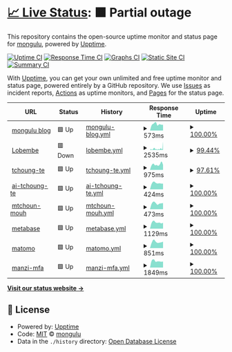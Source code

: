 # [📈 Live Status](https://mongulu-cm.github.io/Monitor_Mongulu): <!--live status--> **🟧 Partial outage**

This repository contains the open-source uptime monitor and status page for [mongulu](https://mongulu.cm), powered by [Upptime](https://github.com/upptime/upptime).

[![Uptime CI](https://github.com/mongulu-cm/Monitor_Mongulu/workflows/Uptime%20CI/badge.svg)](https://github.com/mongulu-cm/Monitor_Mongulu/actions?query=workflow%3A%22Uptime+CI%22)
[![Response Time CI](https://github.com/mongulu-cm/Monitor_Mongulu/workflows/Response%20Time%20CI/badge.svg)](https://github.com/mongulu-cm/Monitor_Mongulu/actions?query=workflow%3A%22Response+Time+CI%22)
[![Graphs CI](https://github.com/mongulu-cm/Monitor_Mongulu/workflows/Graphs%20CI/badge.svg)](https://github.com/mongulu-cm/Monitor_Mongulu/actions?query=workflow%3A%22Graphs+CI%22)
[![Static Site CI](https://github.com/mongulu-cm/Monitor_Mongulu/workflows/Static%20Site%20CI/badge.svg)](https://github.com/mongulu-cm/Monitor_Mongulu/actions?query=workflow%3A%22Static+Site+CI%22)
[![Summary CI](https://github.com/mongulu-cm/Monitor_Mongulu/workflows/Summary%20CI/badge.svg)](https://github.com/mongulu-cm/Monitor_Mongulu/actions?query=workflow%3A%22Summary+CI%22)

With [Upptime](https://upptime.js.org), you can get your own unlimited and free uptime monitor and status page, powered entirely by a GitHub repository. We use [Issues](https://github.com/mongulu-cm/Monitor_Mongulu/issues) as incident reports, [Actions](https://github.com/mongulu-cm/Monitor_Mongulu/actions) as uptime monitors, and [Pages](https://mongulu-cm.github.io/Monitor_Mongulu) for the status page.

<!--start: status pages-->
<!-- This summary is generated by Upptime (https://github.com/upptime/upptime) -->
<!-- Do not edit this manually, your changes will be overwritten -->
<!-- prettier-ignore -->
| URL | Status | History | Response Time | Uptime |
| --- | ------ | ------- | ------------- | ------ |
| <img alt="" src="https://icons.duckduckgo.com/ip3/blog.mongulu.cm.ico" height="13"> [mongulu blog](https://blog.mongulu.cm) | 🟩 Up | [mongulu-blog.yml](https://github.com/mongulu-cm/uptime/commits/HEAD/history/mongulu-blog.yml) | <details><summary><img alt="Response time graph" src="./graphs/mongulu-blog/response-time-week.png" height="20"> 573ms</summary><br><a href="https://mongulu-cm.github.io/uptime/history/mongulu-blog"><img alt="Response time 723" src="https://img.shields.io/endpoint?url=https%3A%2F%2Fraw.githubusercontent.com%2Fmongulu-cm%2Fuptime%2FHEAD%2Fapi%2Fmongulu-blog%2Fresponse-time.json"></a><br><a href="https://mongulu-cm.github.io/uptime/history/mongulu-blog"><img alt="24-hour response time 521" src="https://img.shields.io/endpoint?url=https%3A%2F%2Fraw.githubusercontent.com%2Fmongulu-cm%2Fuptime%2FHEAD%2Fapi%2Fmongulu-blog%2Fresponse-time-day.json"></a><br><a href="https://mongulu-cm.github.io/uptime/history/mongulu-blog"><img alt="7-day response time 573" src="https://img.shields.io/endpoint?url=https%3A%2F%2Fraw.githubusercontent.com%2Fmongulu-cm%2Fuptime%2FHEAD%2Fapi%2Fmongulu-blog%2Fresponse-time-week.json"></a><br><a href="https://mongulu-cm.github.io/uptime/history/mongulu-blog"><img alt="30-day response time 606" src="https://img.shields.io/endpoint?url=https%3A%2F%2Fraw.githubusercontent.com%2Fmongulu-cm%2Fuptime%2FHEAD%2Fapi%2Fmongulu-blog%2Fresponse-time-month.json"></a><br><a href="https://mongulu-cm.github.io/uptime/history/mongulu-blog"><img alt="1-year response time 693" src="https://img.shields.io/endpoint?url=https%3A%2F%2Fraw.githubusercontent.com%2Fmongulu-cm%2Fuptime%2FHEAD%2Fapi%2Fmongulu-blog%2Fresponse-time-year.json"></a></details> | <details><summary><a href="https://mongulu-cm.github.io/uptime/history/mongulu-blog">100.00%</a></summary><a href="https://mongulu-cm.github.io/uptime/history/mongulu-blog"><img alt="All-time uptime 99.94%" src="https://img.shields.io/endpoint?url=https%3A%2F%2Fraw.githubusercontent.com%2Fmongulu-cm%2Fuptime%2FHEAD%2Fapi%2Fmongulu-blog%2Fuptime.json"></a><br><a href="https://mongulu-cm.github.io/uptime/history/mongulu-blog"><img alt="24-hour uptime 100.00%" src="https://img.shields.io/endpoint?url=https%3A%2F%2Fraw.githubusercontent.com%2Fmongulu-cm%2Fuptime%2FHEAD%2Fapi%2Fmongulu-blog%2Fuptime-day.json"></a><br><a href="https://mongulu-cm.github.io/uptime/history/mongulu-blog"><img alt="7-day uptime 100.00%" src="https://img.shields.io/endpoint?url=https%3A%2F%2Fraw.githubusercontent.com%2Fmongulu-cm%2Fuptime%2FHEAD%2Fapi%2Fmongulu-blog%2Fuptime-week.json"></a><br><a href="https://mongulu-cm.github.io/uptime/history/mongulu-blog"><img alt="30-day uptime 100.00%" src="https://img.shields.io/endpoint?url=https%3A%2F%2Fraw.githubusercontent.com%2Fmongulu-cm%2Fuptime%2FHEAD%2Fapi%2Fmongulu-blog%2Fuptime-month.json"></a><br><a href="https://mongulu-cm.github.io/uptime/history/mongulu-blog"><img alt="1-year uptime 100.00%" src="https://img.shields.io/endpoint?url=https%3A%2F%2Fraw.githubusercontent.com%2Fmongulu-cm%2Fuptime%2FHEAD%2Fapi%2Fmongulu-blog%2Fuptime-year.json"></a></details>
| <img alt="" src="https://icons.duckduckgo.com/ip3/lobembe.mongulu.cm.ico" height="13"> [Lobembe](https://lobembe.mongulu.cm) | 🟥 Down | [lobembe.yml](https://github.com/mongulu-cm/uptime/commits/HEAD/history/lobembe.yml) | <details><summary><img alt="Response time graph" src="./graphs/lobembe/response-time-week.png" height="20"> 2535ms</summary><br><a href="https://mongulu-cm.github.io/uptime/history/lobembe"><img alt="Response time 4322" src="https://img.shields.io/endpoint?url=https%3A%2F%2Fraw.githubusercontent.com%2Fmongulu-cm%2Fuptime%2FHEAD%2Fapi%2Flobembe%2Fresponse-time.json"></a><br><a href="https://mongulu-cm.github.io/uptime/history/lobembe"><img alt="24-hour response time 8411" src="https://img.shields.io/endpoint?url=https%3A%2F%2Fraw.githubusercontent.com%2Fmongulu-cm%2Fuptime%2FHEAD%2Fapi%2Flobembe%2Fresponse-time-day.json"></a><br><a href="https://mongulu-cm.github.io/uptime/history/lobembe"><img alt="7-day response time 2535" src="https://img.shields.io/endpoint?url=https%3A%2F%2Fraw.githubusercontent.com%2Fmongulu-cm%2Fuptime%2FHEAD%2Fapi%2Flobembe%2Fresponse-time-week.json"></a><br><a href="https://mongulu-cm.github.io/uptime/history/lobembe"><img alt="30-day response time 4320" src="https://img.shields.io/endpoint?url=https%3A%2F%2Fraw.githubusercontent.com%2Fmongulu-cm%2Fuptime%2FHEAD%2Fapi%2Flobembe%2Fresponse-time-month.json"></a><br><a href="https://mongulu-cm.github.io/uptime/history/lobembe"><img alt="1-year response time 4223" src="https://img.shields.io/endpoint?url=https%3A%2F%2Fraw.githubusercontent.com%2Fmongulu-cm%2Fuptime%2FHEAD%2Fapi%2Flobembe%2Fresponse-time-year.json"></a></details> | <details><summary><a href="https://mongulu-cm.github.io/uptime/history/lobembe">99.44%</a></summary><a href="https://mongulu-cm.github.io/uptime/history/lobembe"><img alt="All-time uptime 98.85%" src="https://img.shields.io/endpoint?url=https%3A%2F%2Fraw.githubusercontent.com%2Fmongulu-cm%2Fuptime%2FHEAD%2Fapi%2Flobembe%2Fuptime.json"></a><br><a href="https://mongulu-cm.github.io/uptime/history/lobembe"><img alt="24-hour uptime 98.70%" src="https://img.shields.io/endpoint?url=https%3A%2F%2Fraw.githubusercontent.com%2Fmongulu-cm%2Fuptime%2FHEAD%2Fapi%2Flobembe%2Fuptime-day.json"></a><br><a href="https://mongulu-cm.github.io/uptime/history/lobembe"><img alt="7-day uptime 99.44%" src="https://img.shields.io/endpoint?url=https%3A%2F%2Fraw.githubusercontent.com%2Fmongulu-cm%2Fuptime%2FHEAD%2Fapi%2Flobembe%2Fuptime-week.json"></a><br><a href="https://mongulu-cm.github.io/uptime/history/lobembe"><img alt="30-day uptime 99.49%" src="https://img.shields.io/endpoint?url=https%3A%2F%2Fraw.githubusercontent.com%2Fmongulu-cm%2Fuptime%2FHEAD%2Fapi%2Flobembe%2Fuptime-month.json"></a><br><a href="https://mongulu-cm.github.io/uptime/history/lobembe"><img alt="1-year uptime 98.09%" src="https://img.shields.io/endpoint?url=https%3A%2F%2Fraw.githubusercontent.com%2Fmongulu-cm%2Fuptime%2FHEAD%2Fapi%2Flobembe%2Fuptime-year.json"></a></details>
| <img alt="" src="https://icons.duckduckgo.com/ip3/tchoung-te.mongulu.cm.ico" height="13"> [tchoung-te](https://tchoung-te.mongulu.cm) | 🟩 Up | [tchoung-te.yml](https://github.com/mongulu-cm/uptime/commits/HEAD/history/tchoung-te.yml) | <details><summary><img alt="Response time graph" src="./graphs/tchoung-te/response-time-week.png" height="20"> 975ms</summary><br><a href="https://mongulu-cm.github.io/uptime/history/tchoung-te"><img alt="Response time 1041" src="https://img.shields.io/endpoint?url=https%3A%2F%2Fraw.githubusercontent.com%2Fmongulu-cm%2Fuptime%2FHEAD%2Fapi%2Ftchoung-te%2Fresponse-time.json"></a><br><a href="https://mongulu-cm.github.io/uptime/history/tchoung-te"><img alt="24-hour response time 900" src="https://img.shields.io/endpoint?url=https%3A%2F%2Fraw.githubusercontent.com%2Fmongulu-cm%2Fuptime%2FHEAD%2Fapi%2Ftchoung-te%2Fresponse-time-day.json"></a><br><a href="https://mongulu-cm.github.io/uptime/history/tchoung-te"><img alt="7-day response time 975" src="https://img.shields.io/endpoint?url=https%3A%2F%2Fraw.githubusercontent.com%2Fmongulu-cm%2Fuptime%2FHEAD%2Fapi%2Ftchoung-te%2Fresponse-time-week.json"></a><br><a href="https://mongulu-cm.github.io/uptime/history/tchoung-te"><img alt="30-day response time 1150" src="https://img.shields.io/endpoint?url=https%3A%2F%2Fraw.githubusercontent.com%2Fmongulu-cm%2Fuptime%2FHEAD%2Fapi%2Ftchoung-te%2Fresponse-time-month.json"></a><br><a href="https://mongulu-cm.github.io/uptime/history/tchoung-te"><img alt="1-year response time 1021" src="https://img.shields.io/endpoint?url=https%3A%2F%2Fraw.githubusercontent.com%2Fmongulu-cm%2Fuptime%2FHEAD%2Fapi%2Ftchoung-te%2Fresponse-time-year.json"></a></details> | <details><summary><a href="https://mongulu-cm.github.io/uptime/history/tchoung-te">97.61%</a></summary><a href="https://mongulu-cm.github.io/uptime/history/tchoung-te"><img alt="All-time uptime 99.37%" src="https://img.shields.io/endpoint?url=https%3A%2F%2Fraw.githubusercontent.com%2Fmongulu-cm%2Fuptime%2FHEAD%2Fapi%2Ftchoung-te%2Fuptime.json"></a><br><a href="https://mongulu-cm.github.io/uptime/history/tchoung-te"><img alt="24-hour uptime 100.00%" src="https://img.shields.io/endpoint?url=https%3A%2F%2Fraw.githubusercontent.com%2Fmongulu-cm%2Fuptime%2FHEAD%2Fapi%2Ftchoung-te%2Fuptime-day.json"></a><br><a href="https://mongulu-cm.github.io/uptime/history/tchoung-te"><img alt="7-day uptime 97.61%" src="https://img.shields.io/endpoint?url=https%3A%2F%2Fraw.githubusercontent.com%2Fmongulu-cm%2Fuptime%2FHEAD%2Fapi%2Ftchoung-te%2Fuptime-week.json"></a><br><a href="https://mongulu-cm.github.io/uptime/history/tchoung-te"><img alt="30-day uptime 99.45%" src="https://img.shields.io/endpoint?url=https%3A%2F%2Fraw.githubusercontent.com%2Fmongulu-cm%2Fuptime%2FHEAD%2Fapi%2Ftchoung-te%2Fuptime-month.json"></a><br><a href="https://mongulu-cm.github.io/uptime/history/tchoung-te"><img alt="1-year uptime 99.54%" src="https://img.shields.io/endpoint?url=https%3A%2F%2Fraw.githubusercontent.com%2Fmongulu-cm%2Fuptime%2FHEAD%2Fapi%2Ftchoung-te%2Fuptime-year.json"></a></details>
| <img alt="" src="https://icons.duckduckgo.com/ip3/ai.mongulu.cm.ico" height="13"> [ai-tchoung-te](https://ai.mongulu.cm) | 🟩 Up | [ai-tchoung-te.yml](https://github.com/mongulu-cm/uptime/commits/HEAD/history/ai-tchoung-te.yml) | <details><summary><img alt="Response time graph" src="./graphs/ai-tchoung-te/response-time-week.png" height="20"> 424ms</summary><br><a href="https://mongulu-cm.github.io/uptime/history/ai-tchoung-te"><img alt="Response time 452" src="https://img.shields.io/endpoint?url=https%3A%2F%2Fraw.githubusercontent.com%2Fmongulu-cm%2Fuptime%2FHEAD%2Fapi%2Fai-tchoung-te%2Fresponse-time.json"></a><br><a href="https://mongulu-cm.github.io/uptime/history/ai-tchoung-te"><img alt="24-hour response time 387" src="https://img.shields.io/endpoint?url=https%3A%2F%2Fraw.githubusercontent.com%2Fmongulu-cm%2Fuptime%2FHEAD%2Fapi%2Fai-tchoung-te%2Fresponse-time-day.json"></a><br><a href="https://mongulu-cm.github.io/uptime/history/ai-tchoung-te"><img alt="7-day response time 424" src="https://img.shields.io/endpoint?url=https%3A%2F%2Fraw.githubusercontent.com%2Fmongulu-cm%2Fuptime%2FHEAD%2Fapi%2Fai-tchoung-te%2Fresponse-time-week.json"></a><br><a href="https://mongulu-cm.github.io/uptime/history/ai-tchoung-te"><img alt="30-day response time 448" src="https://img.shields.io/endpoint?url=https%3A%2F%2Fraw.githubusercontent.com%2Fmongulu-cm%2Fuptime%2FHEAD%2Fapi%2Fai-tchoung-te%2Fresponse-time-month.json"></a><br><a href="https://mongulu-cm.github.io/uptime/history/ai-tchoung-te"><img alt="1-year response time 452" src="https://img.shields.io/endpoint?url=https%3A%2F%2Fraw.githubusercontent.com%2Fmongulu-cm%2Fuptime%2FHEAD%2Fapi%2Fai-tchoung-te%2Fresponse-time-year.json"></a></details> | <details><summary><a href="https://mongulu-cm.github.io/uptime/history/ai-tchoung-te">100.00%</a></summary><a href="https://mongulu-cm.github.io/uptime/history/ai-tchoung-te"><img alt="All-time uptime 100.00%" src="https://img.shields.io/endpoint?url=https%3A%2F%2Fraw.githubusercontent.com%2Fmongulu-cm%2Fuptime%2FHEAD%2Fapi%2Fai-tchoung-te%2Fuptime.json"></a><br><a href="https://mongulu-cm.github.io/uptime/history/ai-tchoung-te"><img alt="24-hour uptime 100.00%" src="https://img.shields.io/endpoint?url=https%3A%2F%2Fraw.githubusercontent.com%2Fmongulu-cm%2Fuptime%2FHEAD%2Fapi%2Fai-tchoung-te%2Fuptime-day.json"></a><br><a href="https://mongulu-cm.github.io/uptime/history/ai-tchoung-te"><img alt="7-day uptime 100.00%" src="https://img.shields.io/endpoint?url=https%3A%2F%2Fraw.githubusercontent.com%2Fmongulu-cm%2Fuptime%2FHEAD%2Fapi%2Fai-tchoung-te%2Fuptime-week.json"></a><br><a href="https://mongulu-cm.github.io/uptime/history/ai-tchoung-te"><img alt="30-day uptime 100.00%" src="https://img.shields.io/endpoint?url=https%3A%2F%2Fraw.githubusercontent.com%2Fmongulu-cm%2Fuptime%2FHEAD%2Fapi%2Fai-tchoung-te%2Fuptime-month.json"></a><br><a href="https://mongulu-cm.github.io/uptime/history/ai-tchoung-te"><img alt="1-year uptime 100.00%" src="https://img.shields.io/endpoint?url=https%3A%2F%2Fraw.githubusercontent.com%2Fmongulu-cm%2Fuptime%2FHEAD%2Fapi%2Fai-tchoung-te%2Fuptime-year.json"></a></details>
| <img alt="" src="https://icons.duckduckgo.com/ip3/mtchoun-mouh.mongulu.cm.ico" height="13"> [mtchoun-mouh](https://mtchoun-mouh.mongulu.cm) | 🟩 Up | [mtchoun-mouh.yml](https://github.com/mongulu-cm/uptime/commits/HEAD/history/mtchoun-mouh.yml) | <details><summary><img alt="Response time graph" src="./graphs/mtchoun-mouh/response-time-week.png" height="20"> 473ms</summary><br><a href="https://mongulu-cm.github.io/uptime/history/mtchoun-mouh"><img alt="Response time 565" src="https://img.shields.io/endpoint?url=https%3A%2F%2Fraw.githubusercontent.com%2Fmongulu-cm%2Fuptime%2FHEAD%2Fapi%2Fmtchoun-mouh%2Fresponse-time.json"></a><br><a href="https://mongulu-cm.github.io/uptime/history/mtchoun-mouh"><img alt="24-hour response time 487" src="https://img.shields.io/endpoint?url=https%3A%2F%2Fraw.githubusercontent.com%2Fmongulu-cm%2Fuptime%2FHEAD%2Fapi%2Fmtchoun-mouh%2Fresponse-time-day.json"></a><br><a href="https://mongulu-cm.github.io/uptime/history/mtchoun-mouh"><img alt="7-day response time 473" src="https://img.shields.io/endpoint?url=https%3A%2F%2Fraw.githubusercontent.com%2Fmongulu-cm%2Fuptime%2FHEAD%2Fapi%2Fmtchoun-mouh%2Fresponse-time-week.json"></a><br><a href="https://mongulu-cm.github.io/uptime/history/mtchoun-mouh"><img alt="30-day response time 504" src="https://img.shields.io/endpoint?url=https%3A%2F%2Fraw.githubusercontent.com%2Fmongulu-cm%2Fuptime%2FHEAD%2Fapi%2Fmtchoun-mouh%2Fresponse-time-month.json"></a><br><a href="https://mongulu-cm.github.io/uptime/history/mtchoun-mouh"><img alt="1-year response time 564" src="https://img.shields.io/endpoint?url=https%3A%2F%2Fraw.githubusercontent.com%2Fmongulu-cm%2Fuptime%2FHEAD%2Fapi%2Fmtchoun-mouh%2Fresponse-time-year.json"></a></details> | <details><summary><a href="https://mongulu-cm.github.io/uptime/history/mtchoun-mouh">100.00%</a></summary><a href="https://mongulu-cm.github.io/uptime/history/mtchoun-mouh"><img alt="All-time uptime 99.94%" src="https://img.shields.io/endpoint?url=https%3A%2F%2Fraw.githubusercontent.com%2Fmongulu-cm%2Fuptime%2FHEAD%2Fapi%2Fmtchoun-mouh%2Fuptime.json"></a><br><a href="https://mongulu-cm.github.io/uptime/history/mtchoun-mouh"><img alt="24-hour uptime 100.00%" src="https://img.shields.io/endpoint?url=https%3A%2F%2Fraw.githubusercontent.com%2Fmongulu-cm%2Fuptime%2FHEAD%2Fapi%2Fmtchoun-mouh%2Fuptime-day.json"></a><br><a href="https://mongulu-cm.github.io/uptime/history/mtchoun-mouh"><img alt="7-day uptime 100.00%" src="https://img.shields.io/endpoint?url=https%3A%2F%2Fraw.githubusercontent.com%2Fmongulu-cm%2Fuptime%2FHEAD%2Fapi%2Fmtchoun-mouh%2Fuptime-week.json"></a><br><a href="https://mongulu-cm.github.io/uptime/history/mtchoun-mouh"><img alt="30-day uptime 100.00%" src="https://img.shields.io/endpoint?url=https%3A%2F%2Fraw.githubusercontent.com%2Fmongulu-cm%2Fuptime%2FHEAD%2Fapi%2Fmtchoun-mouh%2Fuptime-month.json"></a><br><a href="https://mongulu-cm.github.io/uptime/history/mtchoun-mouh"><img alt="1-year uptime 100.00%" src="https://img.shields.io/endpoint?url=https%3A%2F%2Fraw.githubusercontent.com%2Fmongulu-cm%2Fuptime%2FHEAD%2Fapi%2Fmtchoun-mouh%2Fuptime-year.json"></a></details>
| <img alt="" src="https://icons.duckduckgo.com/ip3/metabase.mongulu.cm.ico" height="13"> [metabase](https://metabase.mongulu.cm) | 🟩 Up | [metabase.yml](https://github.com/mongulu-cm/uptime/commits/HEAD/history/metabase.yml) | <details><summary><img alt="Response time graph" src="./graphs/metabase/response-time-week.png" height="20"> 1129ms</summary><br><a href="https://mongulu-cm.github.io/uptime/history/metabase"><img alt="Response time 1594" src="https://img.shields.io/endpoint?url=https%3A%2F%2Fraw.githubusercontent.com%2Fmongulu-cm%2Fuptime%2FHEAD%2Fapi%2Fmetabase%2Fresponse-time.json"></a><br><a href="https://mongulu-cm.github.io/uptime/history/metabase"><img alt="24-hour response time 1051" src="https://img.shields.io/endpoint?url=https%3A%2F%2Fraw.githubusercontent.com%2Fmongulu-cm%2Fuptime%2FHEAD%2Fapi%2Fmetabase%2Fresponse-time-day.json"></a><br><a href="https://mongulu-cm.github.io/uptime/history/metabase"><img alt="7-day response time 1129" src="https://img.shields.io/endpoint?url=https%3A%2F%2Fraw.githubusercontent.com%2Fmongulu-cm%2Fuptime%2FHEAD%2Fapi%2Fmetabase%2Fresponse-time-week.json"></a><br><a href="https://mongulu-cm.github.io/uptime/history/metabase"><img alt="30-day response time 1241" src="https://img.shields.io/endpoint?url=https%3A%2F%2Fraw.githubusercontent.com%2Fmongulu-cm%2Fuptime%2FHEAD%2Fapi%2Fmetabase%2Fresponse-time-month.json"></a><br><a href="https://mongulu-cm.github.io/uptime/history/metabase"><img alt="1-year response time 1698" src="https://img.shields.io/endpoint?url=https%3A%2F%2Fraw.githubusercontent.com%2Fmongulu-cm%2Fuptime%2FHEAD%2Fapi%2Fmetabase%2Fresponse-time-year.json"></a></details> | <details><summary><a href="https://mongulu-cm.github.io/uptime/history/metabase">100.00%</a></summary><a href="https://mongulu-cm.github.io/uptime/history/metabase"><img alt="All-time uptime 95.45%" src="https://img.shields.io/endpoint?url=https%3A%2F%2Fraw.githubusercontent.com%2Fmongulu-cm%2Fuptime%2FHEAD%2Fapi%2Fmetabase%2Fuptime.json"></a><br><a href="https://mongulu-cm.github.io/uptime/history/metabase"><img alt="24-hour uptime 100.00%" src="https://img.shields.io/endpoint?url=https%3A%2F%2Fraw.githubusercontent.com%2Fmongulu-cm%2Fuptime%2FHEAD%2Fapi%2Fmetabase%2Fuptime-day.json"></a><br><a href="https://mongulu-cm.github.io/uptime/history/metabase"><img alt="7-day uptime 100.00%" src="https://img.shields.io/endpoint?url=https%3A%2F%2Fraw.githubusercontent.com%2Fmongulu-cm%2Fuptime%2FHEAD%2Fapi%2Fmetabase%2Fuptime-week.json"></a><br><a href="https://mongulu-cm.github.io/uptime/history/metabase"><img alt="30-day uptime 100.00%" src="https://img.shields.io/endpoint?url=https%3A%2F%2Fraw.githubusercontent.com%2Fmongulu-cm%2Fuptime%2FHEAD%2Fapi%2Fmetabase%2Fuptime-month.json"></a><br><a href="https://mongulu-cm.github.io/uptime/history/metabase"><img alt="1-year uptime 96.47%" src="https://img.shields.io/endpoint?url=https%3A%2F%2Fraw.githubusercontent.com%2Fmongulu-cm%2Fuptime%2FHEAD%2Fapi%2Fmetabase%2Fuptime-year.json"></a></details>
| <img alt="" src="https://icons.duckduckgo.com/ip3/matomo.mongulu.cm.ico" height="13"> [matomo](https://matomo.mongulu.cm) | 🟩 Up | [matomo.yml](https://github.com/mongulu-cm/uptime/commits/HEAD/history/matomo.yml) | <details><summary><img alt="Response time graph" src="./graphs/matomo/response-time-week.png" height="20"> 851ms</summary><br><a href="https://mongulu-cm.github.io/uptime/history/matomo"><img alt="Response time 1453" src="https://img.shields.io/endpoint?url=https%3A%2F%2Fraw.githubusercontent.com%2Fmongulu-cm%2Fuptime%2FHEAD%2Fapi%2Fmatomo%2Fresponse-time.json"></a><br><a href="https://mongulu-cm.github.io/uptime/history/matomo"><img alt="24-hour response time 877" src="https://img.shields.io/endpoint?url=https%3A%2F%2Fraw.githubusercontent.com%2Fmongulu-cm%2Fuptime%2FHEAD%2Fapi%2Fmatomo%2Fresponse-time-day.json"></a><br><a href="https://mongulu-cm.github.io/uptime/history/matomo"><img alt="7-day response time 851" src="https://img.shields.io/endpoint?url=https%3A%2F%2Fraw.githubusercontent.com%2Fmongulu-cm%2Fuptime%2FHEAD%2Fapi%2Fmatomo%2Fresponse-time-week.json"></a><br><a href="https://mongulu-cm.github.io/uptime/history/matomo"><img alt="30-day response time 1786" src="https://img.shields.io/endpoint?url=https%3A%2F%2Fraw.githubusercontent.com%2Fmongulu-cm%2Fuptime%2FHEAD%2Fapi%2Fmatomo%2Fresponse-time-month.json"></a><br><a href="https://mongulu-cm.github.io/uptime/history/matomo"><img alt="1-year response time 1374" src="https://img.shields.io/endpoint?url=https%3A%2F%2Fraw.githubusercontent.com%2Fmongulu-cm%2Fuptime%2FHEAD%2Fapi%2Fmatomo%2Fresponse-time-year.json"></a></details> | <details><summary><a href="https://mongulu-cm.github.io/uptime/history/matomo">100.00%</a></summary><a href="https://mongulu-cm.github.io/uptime/history/matomo"><img alt="All-time uptime 95.54%" src="https://img.shields.io/endpoint?url=https%3A%2F%2Fraw.githubusercontent.com%2Fmongulu-cm%2Fuptime%2FHEAD%2Fapi%2Fmatomo%2Fuptime.json"></a><br><a href="https://mongulu-cm.github.io/uptime/history/matomo"><img alt="24-hour uptime 100.00%" src="https://img.shields.io/endpoint?url=https%3A%2F%2Fraw.githubusercontent.com%2Fmongulu-cm%2Fuptime%2FHEAD%2Fapi%2Fmatomo%2Fuptime-day.json"></a><br><a href="https://mongulu-cm.github.io/uptime/history/matomo"><img alt="7-day uptime 100.00%" src="https://img.shields.io/endpoint?url=https%3A%2F%2Fraw.githubusercontent.com%2Fmongulu-cm%2Fuptime%2FHEAD%2Fapi%2Fmatomo%2Fuptime-week.json"></a><br><a href="https://mongulu-cm.github.io/uptime/history/matomo"><img alt="30-day uptime 100.00%" src="https://img.shields.io/endpoint?url=https%3A%2F%2Fraw.githubusercontent.com%2Fmongulu-cm%2Fuptime%2FHEAD%2Fapi%2Fmatomo%2Fuptime-month.json"></a><br><a href="https://mongulu-cm.github.io/uptime/history/matomo"><img alt="1-year uptime 96.46%" src="https://img.shields.io/endpoint?url=https%3A%2F%2Fraw.githubusercontent.com%2Fmongulu-cm%2Fuptime%2FHEAD%2Fapi%2Fmatomo%2Fuptime-year.json"></a></details>
| <img alt="" src="https://icons.duckduckgo.com/ip3/manzi-mfa.mongulu.cm.ico" height="13"> [manzi-mfa](https://manzi-mfa.mongulu.cm) | 🟩 Up | [manzi-mfa.yml](https://github.com/mongulu-cm/uptime/commits/HEAD/history/manzi-mfa.yml) | <details><summary><img alt="Response time graph" src="./graphs/manzi-mfa/response-time-week.png" height="20"> 1849ms</summary><br><a href="https://mongulu-cm.github.io/uptime/history/manzi-mfa"><img alt="Response time 2047" src="https://img.shields.io/endpoint?url=https%3A%2F%2Fraw.githubusercontent.com%2Fmongulu-cm%2Fuptime%2FHEAD%2Fapi%2Fmanzi-mfa%2Fresponse-time.json"></a><br><a href="https://mongulu-cm.github.io/uptime/history/manzi-mfa"><img alt="24-hour response time 1720" src="https://img.shields.io/endpoint?url=https%3A%2F%2Fraw.githubusercontent.com%2Fmongulu-cm%2Fuptime%2FHEAD%2Fapi%2Fmanzi-mfa%2Fresponse-time-day.json"></a><br><a href="https://mongulu-cm.github.io/uptime/history/manzi-mfa"><img alt="7-day response time 1849" src="https://img.shields.io/endpoint?url=https%3A%2F%2Fraw.githubusercontent.com%2Fmongulu-cm%2Fuptime%2FHEAD%2Fapi%2Fmanzi-mfa%2Fresponse-time-week.json"></a><br><a href="https://mongulu-cm.github.io/uptime/history/manzi-mfa"><img alt="30-day response time 1863" src="https://img.shields.io/endpoint?url=https%3A%2F%2Fraw.githubusercontent.com%2Fmongulu-cm%2Fuptime%2FHEAD%2Fapi%2Fmanzi-mfa%2Fresponse-time-month.json"></a><br><a href="https://mongulu-cm.github.io/uptime/history/manzi-mfa"><img alt="1-year response time 2063" src="https://img.shields.io/endpoint?url=https%3A%2F%2Fraw.githubusercontent.com%2Fmongulu-cm%2Fuptime%2FHEAD%2Fapi%2Fmanzi-mfa%2Fresponse-time-year.json"></a></details> | <details><summary><a href="https://mongulu-cm.github.io/uptime/history/manzi-mfa">100.00%</a></summary><a href="https://mongulu-cm.github.io/uptime/history/manzi-mfa"><img alt="All-time uptime 89.29%" src="https://img.shields.io/endpoint?url=https%3A%2F%2Fraw.githubusercontent.com%2Fmongulu-cm%2Fuptime%2FHEAD%2Fapi%2Fmanzi-mfa%2Fuptime.json"></a><br><a href="https://mongulu-cm.github.io/uptime/history/manzi-mfa"><img alt="24-hour uptime 100.00%" src="https://img.shields.io/endpoint?url=https%3A%2F%2Fraw.githubusercontent.com%2Fmongulu-cm%2Fuptime%2FHEAD%2Fapi%2Fmanzi-mfa%2Fuptime-day.json"></a><br><a href="https://mongulu-cm.github.io/uptime/history/manzi-mfa"><img alt="7-day uptime 100.00%" src="https://img.shields.io/endpoint?url=https%3A%2F%2Fraw.githubusercontent.com%2Fmongulu-cm%2Fuptime%2FHEAD%2Fapi%2Fmanzi-mfa%2Fuptime-week.json"></a><br><a href="https://mongulu-cm.github.io/uptime/history/manzi-mfa"><img alt="30-day uptime 100.00%" src="https://img.shields.io/endpoint?url=https%3A%2F%2Fraw.githubusercontent.com%2Fmongulu-cm%2Fuptime%2FHEAD%2Fapi%2Fmanzi-mfa%2Fuptime-month.json"></a><br><a href="https://mongulu-cm.github.io/uptime/history/manzi-mfa"><img alt="1-year uptime 88.28%" src="https://img.shields.io/endpoint?url=https%3A%2F%2Fraw.githubusercontent.com%2Fmongulu-cm%2Fuptime%2FHEAD%2Fapi%2Fmanzi-mfa%2Fuptime-year.json"></a></details>

<!--end: status pages-->

[**Visit our status website →**](https://mongulu-cm.github.io/uptime)

## 📄 License

- Powered by: [Upptime](https://github.com/upptime/upptime)
- Code: [MIT](./LICENSE) © [mongulu](https://mongulu.cm)
- Data in the `./history` directory: [Open Database License](https://opendatacommons.org/licenses/odbl/1-0/)
